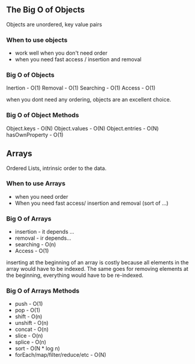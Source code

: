 ## The Big O of Objects

Objects are unordered, key value pairs

### When to use objects

- work well when you don't need order
- when you need fast access / insertion and removal

### Big O of Objects

Inertion - O(1)
Removal - O(1)
Searching - O(1)
Access - O(1)

when you dont need any ordering, objects are an excellent choice.

### Big O of Object Methods

Object.keys - O(N)
Object.values - O(N)
Object.entries - O(N)
hasOwnProperty - O(1)

## Arrays

Ordered Lists, intrinsic order to the data.

### When to use Arrays

- when you need order
- When you need fast access/ insertion and removal (sort of ...)

### Big O of Arrays

- insertion - it depends ...
- removal - ir depends...
- searching - O(n)
- Access - O(1)

inserting at the beginning of an array is costly because all elements in the array would have to be indexed. The same
goes for removing elements at the beginning, everything would have to be re-indexed.

### Big O of Arrays Methods
- push - O(1)
- pop - O(1)
- shift - O(n)
- unshift - O(n)
- concat - O(n)
- slice - O(n)
- splice - O(n)
- sort - O(N * log n)
- forEach/map/filter/reduce/etc - O(N)
